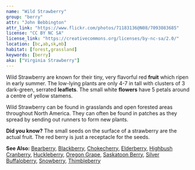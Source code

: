 ```yaml
---
name: "Wild Strawberry"
group: "berry"
attr: "John Bebbington"
attr_link: "https://www.flickr.com/photos/71183136@N08/7093083685"
license: "CC BY NC SA"
license_link: "https://creativecommons.org/licenses/by-nc-sa/2.0/"
location: [bc,ab,sk,mb]
habitat: [forest,grassland]
keywords: [berry]
aka: ["Virginia Strawberry"]
---
```

Wild Strawberry are known for their tiny, very flavorful red **fruit** which ripen in early summer. The low-lying plants are only 4-7 in tall with clusters of 3 dark-green, serrated **leaflets**. The small white **flowers** have 5 petals around a centre of yellow stamens.

Wild Strawberry can be found in grasslands and open forested areas throughout North America. They can often be found in patches as they spread by sending out runners to form new plants.

**Did you know?** The small seeds on the surface of a strawberry are the actual fruit. The red berry is just a receptacle for the seeds.

<!-- generated, do not edit -->
**See Also:**
[Bearberry](/trees/bear/),
[Blackberry](/trees/blackber/),
[Chokecherry](/trees/choke/),
[Elderberry](/trees/elder/),
[Highbush Cranberry](/trees/hicran/),
[Huckleberry](/trees/huck/),
[Oregon Grape](/trees/orgrape/),
[Saskatoon Berry](/trees/saskber/),
[Silver Buffaloberry](/trees/silbufber/),
[Snowberry](/trees/snow/),
[Thimbleberry](/trees/thimble/)
